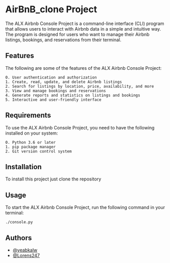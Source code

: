 
# AirBnB_clone Project

The ALX Airbnb Console Project is a command-line interface (CLI) program that allows users to interact with Airbnb data in a simple and intuitive way. The program is designed for users who want to manage their Airbnb listings, bookings, and reservations from their terminal.


## Features

The following are some of the features of the ALX Airbnb Console Project:

    0. User authentication and authorization
    1. Create, read, update, and delete Airbnb listings
    2. Search for listings by location, price, availability, and more
    3. View and manage bookings and reservations
    4. Generate reports and statistics on listings and bookings
    5. Interactive and user-friendly interface

## Requirements

To use the ALX Airbnb Console Project, you need to have the following installed on your system:

    0. Python 3.6 or later
    1. pip package manager
    2. Git version control system

## Installation

To install this project just clone the repository

## Usage

To start the ALX Airbnb Console Project, run the following command in your terminal:

    ./console.py



## Authors

- [@yeabkalw](https://www.github.com/yeabkalw)
- [@Lorens247](https://www.github.com/Lorens247)

